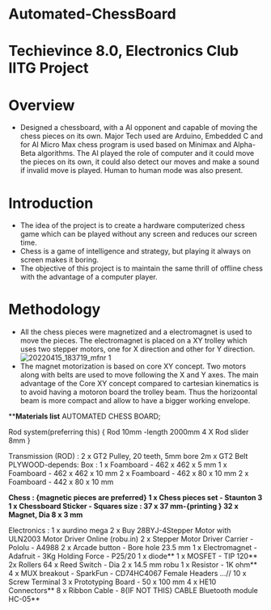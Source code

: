 # Automated-ChessBoard

# Techievince 8.0, Electronics Club IITG Project

# Overview
- Designed a chessboard, with a AI opponent and capable of moving the chess pieces on its own. Major Tech used are Arduino, Embedded C and for AI Micro Max chess program is used based on Minimax and Alpha-Beta algorithms. The AI played the role of computer and it could move the pieces on its own, it could also detect our moves and make a sound if invalid move is played. Human to human mode was also present.

# Introduction
- The idea of the project is to create a hardware computerized chess game which can be played without any screen and reduces our screen time.
- Chess is a game of intelligence and strategy, but playing it always on screen makes it boring.
- The objective  of this project is to maintain the same thrill of offline chess with the advantage of a computer player.

# Methodology
- All the chess pieces were magnetized and a electromagnet is used to move the pieces. The electromagnet is placed on a XY trolley which uses two stepper motors, one for X direction and other for Y direction.
![20220415_183719_mfnr 1](https://user-images.githubusercontent.com/90093681/177321888-e152768e-4c89-42ea-b307-b357a2c30bd2.jpg)
- The magnet motorization is based on core XY concept. Two motors along with belts are used to move following the X and Y axes. The main advantage of the Core XY concept compared to cartesian kinematics is to avoid having a motoron board the trolley beam. Thus the horizoontal beam is more compact and allow to have a bigger working envelope.



**********Materials list********
AUTOMATED CHESS BOARD;


Rod system(preferring this)
{
Rod 10mm -length 2000mm
4 X Rod slider  8mm 
}


Transmission (ROD) :
2 x GT2 Pulley, 20 teeth, 5mm bore 
2m x GT2 Belt
 PLYWOOD-depends:
Box :
1 x Foamboard - 462 x 462 x 5 mm
1 x Foamboard - 462 x 462 x 10 mm
2 x Foamboard - 462 x 80 x 10 mm
2 x Foamboard - 442 x 80 x 10 mm
 
 
**Chess : {magnetic pieces are preferred}
1 x Chess pieces set - Staunton 3
1 x Chessboard Sticker - Squares size : 37 x 37 mm-{printing }
32 x Magnet, Dia 8 x 3 mm**
 
Electronics :
1 x aurdino mega
2 x Buy 28BYJ-4Stepper Motor with ULN2003 Motor Driver Online (robu.in)
2 x Stepper Motor Driver Carrier - Pololu - A4988
2 x Arcade button - Bore hole 23.5 mm
1 x Electromagnet - Adafruit - 3Kg Holding Force - P25/20
1 x  diode**
1 x MOSFET - TIP 120**
2x Rollers
64 x Reed Switch - Dia 2 x 14.5 mm robu
1 x Resistor - 1K ohm**
4 x MUX breakout - SparkFun - CD74HC4067
Female Headers   …// 
10 x Screw Terminal
3 x Prototyping Board - 50 x 100 mm
4 x HE10 Connectors**
8 x Ribbon Cable - 8{IF NOT THIS}
CABLE
Bluetooth module HC-05**
 
 
 
 
 


